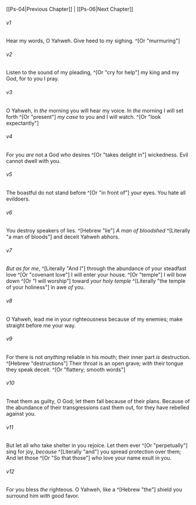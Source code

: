 ﻿---
aliases:
  - Psalms 5
---

[[Ps-04|Previous Chapter]] | [[Ps-06|Next Chapter]]

###### v1
Hear my words, O Yahweh.
Give heed to my sighing. ^[Or "murmuring"]

###### v2
Listen to the sound of my pleading, ^[Or "cry for help"] my king and my God,
for to you I pray.

###### v3
O Yahweh, in _the_ morning you will hear my voice.
In _the_ morning I will set forth ^[Or "present"] _my case_ to you and I will watch. ^[Or "look expectantly"]

###### v4
For you _are_ not a God _who_ desires ^[Or "takes delight in"] wickedness.
Evil cannot dwell with you.

###### v5
The boastful do not stand before ^[Or "in front of"] your eyes.
You hate all evildoers.

###### v6
You destroy speakers of lies. ^[Hebrew "lie"]
_A man of bloodshed_ ^[Literally "a man of bloods"] and deceit Yahweh abhors.

###### v7
_But as for me_, ^[Literally "And I"] through the abundance of your steadfast love ^[Or "covenant love"]
I will enter your house. ^[Or "temple"]
I will bow down ^[Or "I will worship"] toward _your holy temple_ ^[Literally "the temple of your holiness"] in awe _of_ you.

###### v8
O Yahweh, lead me in your righteousness because of my enemies;
make straight before me your way.

###### v9
For there is not _anything_ reliable in his mouth;
their inner part _is_ destruction. ^[Hebrew "destructions"]
Their throat is an open grave;
_with_ their tongue they speak deceit. ^[Or "flattery; smooth words"]

###### v10
Treat them as guilty, O God;
let them fall because of their plans.
Because of the abundance of their transgressions cast them out,
for they have rebelled against you.

###### v11
But let all who take shelter in you rejoice.
Let them ever ^[Or "perpetually"] sing for joy,
_because_ ^[Literally "and"] you spread protection over them;
And let those ^[Or "So that those"] _who_ love your name exult in you.

###### v12
For you bless _the_ righteous.
O Yahweh, like a ^[Hebrew "the"] shield you surround him _with_ good favor.